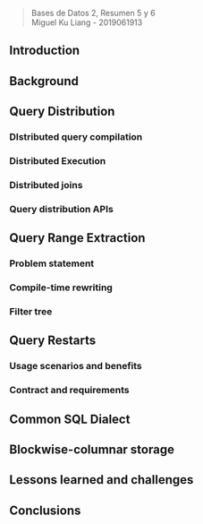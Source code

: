 > Bases de Datos 2, Resumen 5 y 6  
> Miguel Ku Liang - 2019061913

## Introduction


## Background


## Query Distribution


### DIstributed query compilation



### Distributed Execution


### Distributed joins


### Query distribution APIs


## Query Range Extraction


### Problem statement


### Compile-time rewriting


### Filter tree


## Query Restarts


### Usage scenarios and benefits


### Contract and requirements


## Common SQL Dialect


## Blockwise-columnar storage


## Lessons learned and challenges


## Conclusions